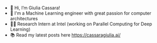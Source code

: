 - 👋 Hi, I’m Giulia Cassara!
- 🚀 I'm a Machine Learning engineer with great passion for computer architectures
- 👨‍💻 Research Intern at Intel (working on Parallel Computing for Deep Learning)
- 📚 Read my latest posts here https://cassaragiulia.ai/

<!---
giuliacassara/giuliacassara is a ✨ special ✨ repository because its `README.md` (this file) appears on your GitHub profile.
You can click the Preview link to take a look at your changes.
--->
